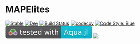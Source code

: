 # MAPElites

[![Stable](https://img.shields.io/badge/docs-stable-blue.svg)](https://dscolby.github.io/MAPElites.jl/stable/)
[![Dev](https://img.shields.io/badge/docs-dev-blue.svg)](https://dscolby.github.io/MAPElites.jl/dev/)
[![Build Status](https://github.com/dscolby/MAPElites.jl/actions/workflows/CI.yml/badge.svg?branch=main)](https://github.com/dscolby/MAPElites.jl/actions/workflows/CI.yml?query=branch%3Amain)
[![codecov](https://codecov.io/gh/dscolby/MAPElites.jl/graph/badge.svg?token=1FDZINR0S6)](https://codecov.io/gh/dscolby/MAPElites.jl)
[![Code Style: Blue](https://img.shields.io/badge/code%20style-blue-4495d1.svg)](https://github.com/invenia/BlueStyle)
[![Aqua](https://raw.githubusercontent.com/JuliaTesting/Aqua.jl/master/badge.svg)](https://github.com/JuliaTesting/Aqua.jl)
[![](https://img.shields.io/badge/%F0%9F%9B%A9%EF%B8%8F_tested_with-JET.jl-233f9a)](https://github.com/aviatesk/JET.jl)
